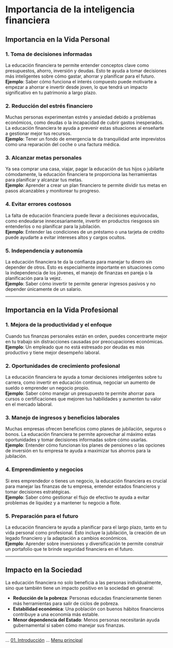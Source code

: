 # Importancia de la inteligencia financiera

## **Importancia en la Vida Personal**

### 1. **Toma de decisiones informadas**

La educación financiera te permite entender conceptos clave como presupuestos, ahorro, inversión y deudas. Esto te ayuda a tomar decisiones más inteligentes sobre cómo gastar, ahorrar y planificar para el futuro.  
**Ejemplo**: Saber cómo funciona el interés compuesto puede motivarte a empezar a ahorrar e invertir desde joven, lo que tendrá un impacto significativo en tu patrimonio a largo plazo.

### 2. **Reducción del estrés financiero**

Muchas personas experimentan estrés y ansiedad debido a problemas económicos, como deudas o la incapacidad de cubrir gastos inesperados. La educación financiera te ayuda a prevenir estas situaciones al enseñarte a gestionar mejor tus recursos.  
**Ejemplo**: Tener un fondo de emergencia te da tranquilidad ante imprevistos como una reparación del coche o una factura médica.

### 3. **Alcanzar metas personales**

Ya sea comprar una casa, viajar, pagar la educación de tus hijos o jubilarte cómodamente, la educación financiera te proporciona las herramientas para planificar y alcanzar tus metas.  
**Ejemplo**: Aprender a crear un plan financiero te permite dividir tus metas en pasos alcanzables y monitorear tu progreso.

### 4. **Evitar errores costosos**

La falta de educación financiera puede llevar a decisiones equivocadas, como endeudarse innecesariamente, invertir en productos riesgosos sin entenderlos o no planificar para la jubilación.  
**Ejemplo**: Entender las condiciones de un préstamo o una tarjeta de crédito puede ayudarte a evitar intereses altos y cargos ocultos.

### 5. **Independencia y autonomía**

La educación financiera te da la confianza para manejar tu dinero sin depender de otros. Esto es especialmente importante en situaciones como la independencia de los jóvenes, el manejo de finanzas en pareja o la planificación para la vejez.  
**Ejemplo**: Saber cómo invertir te permite generar ingresos pasivos y no depender únicamente de un salario.

---

## **Importancia en la Vida Profesional**

### 1. **Mejora de la productividad y el enfoque**

Cuando tus finanzas personales están en orden, puedes concentrarte mejor en tu trabajo sin distracciones causadas por preocupaciones económicas.  
**Ejemplo**: Un empleado que no está estresado por deudas es más productivo y tiene mejor desempeño laboral.

### 2. **Oportunidades de crecimiento profesional**

La educación financiera te ayuda a tomar decisiones inteligentes sobre tu carrera, como invertir en educación continua, negociar un aumento de sueldo o emprender un negocio propio.  
**Ejemplo**: Saber cómo manejar un presupuesto te permite ahorrar para cursos o certificaciones que mejoren tus habilidades y aumenten tu valor en el mercado laboral.

### 3. **Manejo de ingresos y beneficios laborales**

Muchas empresas ofrecen beneficios como planes de jubilación, seguros o bonos. La educación financiera te permite aprovechar al máximo estas oportunidades y tomar decisiones informadas sobre cómo usarlas.  
**Ejemplo**: Entender cómo funcionan los planes de pensiones o las opciones de inversión en tu empresa te ayuda a maximizar tus ahorros para la jubilación.

### 4. **Emprendimiento y negocios**

Si eres emprendedor o tienes un negocio, la educación financiera es crucial para manejar las finanzas de tu empresa, entender estados financieros y tomar decisiones estratégicas.  
**Ejemplo**: Saber cómo gestionar el flujo de efectivo te ayuda a evitar problemas de liquidez y a mantener tu negocio a flote.

### 5. **Preparación para el futuro**

La educación financiera te ayuda a planificar para el largo plazo, tanto en tu vida personal como profesional. Esto incluye la jubilación, la creación de un legado financiero y la adaptación a cambios económicos.  
**Ejemplo**: Aprender sobre inversiones y diversificación te permite construir un portafolio que te brinde seguridad financiera en el futuro.

---

## **Impacto en la Sociedad**

La educación financiera no solo beneficia a las personas individualmente, sino que también tiene un impacto positivo en la sociedad en general:

- **Reducción de la pobreza**: Personas educadas financieramente tienen más herramientas para salir de ciclos de pobreza.
- **Estabilidad económica**: Una población con buenos hábitos financieros contribuye a una economía más estable.
- **Menor dependencia del Estado**: Menos personas necesitarán ayuda gubernamental si saben cómo manejar sus finanzas.

---

... [01. Introducción](../01-introduccion.md) ... [Menu principal](../../SUMMARY.md)
